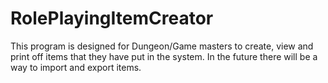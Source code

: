 # RolePlayingItemCreator
This program is designed for Dungeon/Game masters to create, view and print off items that they have put in the system. 
In the future there will be a way to import and export items. 
